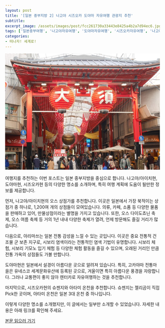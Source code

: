 ```yaml
---
layout: post
title: '[일본 중부지방 2] 나고야 시즈오카 도야마 자유여행 관광지 추천'
subtitle: 
excerpt_image: /assets/images/post/fcc261730a33443e8425a4b2a7d94ec6.jpg
tags: ['일본중부여행', '나고야자유여행', '도야마자유여행', '시즈오카자유여행', '나고야관광추천', '시즈오카관광추천']
categories: 
- 떠나자! 세계로!
---
```


![메인 이미지](/assets/images/post/fcc261730a33443e8425a4b2a7d94ec6.jpg)

여행지를 추천하는 이번 포스트는 일본 중부지방을 중심으로 합니다. 나고야/아이치현, 도야마현, 시즈오카현 등의 다양한 명소를 소개하며, 특히 여행 계획에 도움이 될만한 정보를 제공합니다.

먼저, 나고야/아이치현의 오스 상점가를 추천합니다. 이곳은 일본에서 가장 북적이는 상점가 중 하나로, 1,200여 개의 상점들이 모여있습니다. 의류, 카페, 소품 등 다양한 물품을 판매하고 있어, 만물상점이라는 별명을 가지고 있습니다. 또한, 오스 다이도쵸닌 축제, 오스 여름 축제 등 거의 1년 내내 다양한 축제가 열려, 언제 방문해도 즐길 거리가 많습니다.

다음으로, 아리마쓰는 일본 전통 감성을 느낄 수 있는 곳입니다. 이곳은 중요 전통적 건조물 군 보존 지구로, 시보리 염색이라는 전통적인 염색 기법이 유명합니다. 시보리 체험, 시보리 기모노 입기 체험 등 다양한 체험 활동을 즐길 수 있으며, 오래된 거리인 만큼 전통 가옥의 상점들도 가볼 만합니다.

도야마현은 일본에서 설경이 아름다운 곳으로 알려져 있습니다. 특히, 고카야마 전통마을은 유네스코 세계문화유산에 등록된 곳으로, 겨울이면 특히 아름다운 풍경을 자랑합니다. 그러나 교통편이 좋지 않아 렌터카로 자유여행하는 것을 추천합니다.

마지막으로, 시즈오카현의 슈젠지와 아타미 온천을 추천합니다. 슈젠지는 젤리곰이 직접 Pick한 곳이며, 아타미 온천은 일본 3대 온천 중 하나입니다.

이렇게 다양한 명소를 소개했지만, 이 글에서는 일부만 소개할 수 있었습니다. 자세한 내용은 아래 링크를 확인해 주세요.

[본문 읽으러 가기](https://m.blog.naver.com/ham_eaten_jellybear/223253517958)
